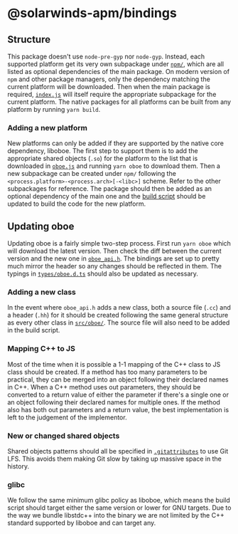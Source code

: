 # @solarwinds-apm/bindings

## Structure

This package doesn't use `node-pre-gyp` nor `node-gyp`. Instead, each supported platform get its very own subpackage under [`npm/`](./npm/), which are all listed as optional dependencies of the main package. On modern version of `npm` and other package managers, only the dependency matching the current platform will be downloaded. Then when the main package is required, [`index.js`](./index.js) will itself require the appropriate subpackage for the current platform. The native packages for all platforms can be built from any platform by running `yarn build`.

### Adding a new platform

New platforms can only be added if they are supported by the native core dependency, liboboe. The first step to support them is to add the appropriate shared objects (`.so`) for the platform to the list that is downloaded in [`oboe.js`](./oboe.js) and running `yarn oboe` to download them. Then a new subpackage can be created under `npm/` following the `<process.platform>-<process.arch>[-<libc>]` scheme. Refer to the other subpackages for reference. The package should then be added as an optional dependency of the main one and the [build script](./build.js) should be updated to build the code for the new platform.

## Updating oboe

Updating oboe is a fairly simple two-step process. First run `yarn oboe` which will download the latest version. Then check the diff between the current version and the new one in [`oboe_api.h`](./oboe//include/oboe_api.h). The bindings are set up to pretty much mirror the header so any changes should be reflected in them. The typings in [`types/oboe.d.ts`](./types/oboe.d.ts) should also be updated as necessary.

### Adding a new class

In the event where `oboe_api.h` adds a new class, both a source file (`.cc`) and a header (`.hh`) for it should be created following the same general structure as every other class in [`src/oboe/`](./src/oboe/). The source file will also need to be added in the build script.

### Mapping C++ to JS

Most of the time when it is possible a 1-1 mapping of the C++ class to JS class should be created. If a method has too many parameters to be practical, they can be merged into an object following their declared names in C++. When a C++ method uses out parameters, they should be converted to a return value of either the parameter if there's a single one or an object following their declared names for multiple ones. If the method also has both out parameters and a return value, the best implementation is left to the judgement of the implementor.

### New or changed shared objects

Shared objects patterns should all be specified in [`.gitattributes`](./.gitattributes) to use Git LFS. This avoids them making Git slow by taking up massive space in the history.

### glibc

We follow the same minimum glibc policy as liboboe, which means the build script should target either the same version or lower for GNU targets. Due to the way we bundle libstdc++ into the binary we are not limited by the C++ standard supported by liboboe and can target any.
